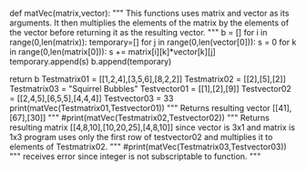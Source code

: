 def matVec(matrix,vector):
  """
  This functions uses matrix and vector as its arguments. It then multiplies the elements of the matrix by the elements of the vector before returning it as the resulting vector.
  """
  b = []
  for i in range(0,len(matrix)):
    temporary=[]
    for j in range(0,len(vector[0])):
        s = 0
        for k in range(0,len(matrix[0])):
            s += matrix[i][k]*vector[k][j]
        temporary.append(s)
    b.append(temporary)

  return b
Testmatrix01 = [[1,2,4],[3,5,6],[8,2,2]]
Testmatrix02 = [[2],[5],[2]]
Testmatrix03 = "Squirrel Bubbles"
Testvector01 = [[1],[2],[9]]
Testvector02 = [[2,4,5],[6,5,5],[4,4,4]]
Testvector03 = 33
print(matVec(Testmatrix01,Testvector01))
"""
Returns resulting vector [[41],[67],[30]]
"""
#print(matVec(Testmatrix02,Testvector02))
"""
Returns resulting matrix [[4,8,10],[10,20,25],[4,8,10]]
since vector is 3x1 and matrix is 1x3 program uses only the first row of testvector02 and multiplies it to elements of Testmatrix02.
"""
#print(matVec(Testmatrix03,Testvector03))
"""
receives error since integer is not subscriptable to function.
"""
